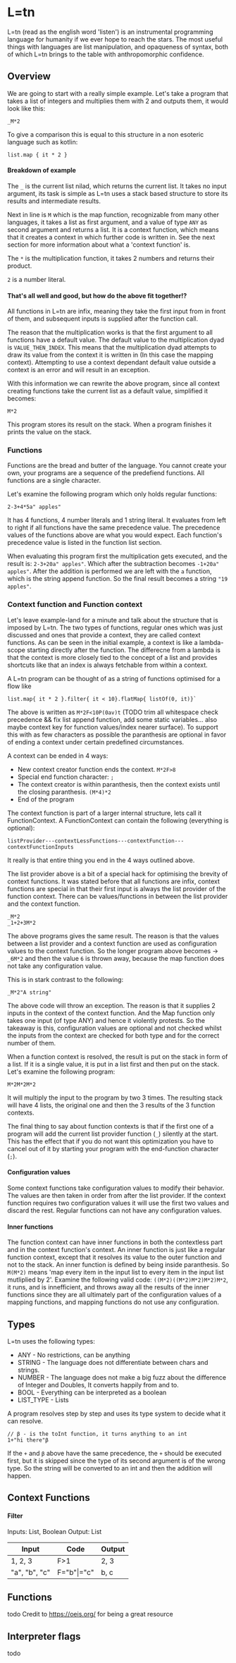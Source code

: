 # L=tn

L=tn (read as the english word 'listen') is an instrumental programming language for humanity if we ever hope to reach the stars. The most useful things with languages are list manipulation, and opaqueness of syntax, both of which L=tn brings to the table with anthropomorphic confidence.

## Overview

We are going to start with a really simple example. Let's take a program that takes a list of integers and multiplies them with 2 and outputs them, it would look like this:

    _M*2

To give a comparison this is equal to this structure in a non esoteric language such as kotlin:

    list.map { it * 2 }    

#### Breakdown of example

The `_` is the current list nilad, which returns the current list. It takes no input argument, its task is simple as L=tn uses a stack based structure to store its results and intermediate results.

Next in line is `M` which is the map function, recognizable from many other languages, it takes a list as first argument, and a value of type `ANY` as second argument and returns a list. It is a context function, which means that it creates a context in which further code is written in. See the next section for more information about what a 'context function' is.

The `*` is the multiplication function, it takes 2 numbers and returns their product.

`2` is a number literal.

#### That's all well and good, but how do the above fit together!? 

All functions in L=tn are infix, meaning they take the first input from in front of them, and subsequent inputs is supplied after the function call.

The reason that the multiplication works is that the first argument to all functions have a default value. The default value to the multiplication dyad is `VALUE_THEN_INDEX`. This means that the multiplication dyad attempts to draw its value from the context it is written in (In this case the mapping context). Attempting to use a context dependant default value outside a context is an error and will result in an exception.

With this information we can rewrite the above program, since all context creating functions take the current list as a default value, simplified it becomes:

    M*2
    
This program stores its result on the stack. When a program finishes it prints the value on the stack. 

### Functions

Functions are the bread and butter of the language. You cannot create your own, your programs are a sequence of the predefiend functions. All functions are a single character.

Let's examine the following program which only holds regular functions: 

    2-3+4*5a" apples"

It has 4 functions, 4 number literals and 1 string literal. It evaluates from left to right if all functions have the same precedence value. The precedence values of the functions above are what you would expect. Each function's precedence value is listed in the function list section.

When evaluating this program first the multiplication gets executed, and the result is: `2-3+20a" apples"`. Which after the subtraction becomes `-1+20a" apples"`. After the addition is performed we are left with the `a` function, which is the string append function. So the final result becomes a string `"19 apples"`.

### Context function and Function context

Let's leave example-land for a minute and talk about the structure that is imposed by L=tn. The two types of functions, regular ones which was just discussed and ones that provide a context, they are called context functions. As can be seen in the initial example, a context is like a lambda-scope starting directly after the function. The differecne from a lambda is that the context is more closely tied to the concept of a list and provides shortcuts like that an index is always fetchable from within a context.

A L=tn program can be thought of as a string of functions optimised for a flow like 

    list.map{ it * 2 }.filter{ it < 10}.flatMap{ listOf(0, it)}`
    
The above is written as `M*2F<10P(0av)t` (TODO trim all whitespace check precedence && fix list append function, add some static variables... also maybe context key for function values/index nearer surface). To support this with as few characters as possible the paranthesis are optional in favor of ending a context under certain predefined circumstances.

A context can be ended in 4 ways:

* New context creator function ends the context. `M*2F>8`
* Special end function character: `;`
* The context creator is within paranthesis, then the context exists until the closing paranthesis. `(M*4)*2`
* End of the program

The context function is part of a larger internal structure, lets call it FunctionContext. A FunctionContext can contain the following (everything is optional):

`listProvider---contextLessFunctions---contextFunction---contextFunctionInputs`

It really is that entire thing you end in the 4 ways outlined above.

The list provider above is a bit of a special hack for optimising the brevity of context functions. It was stated before that all functions are infix, context functions are special in that their first input is always the list provider of the function context. There can be values/functions in between the list provider and the context function.  

    _M*2
    _1+2+3M*2
    
The above programs gives the same result. The reason is that the values between a list provider and a context function are used as configuration values to the context function. So the longer program above becomes -> `_6M*2` and then the value `6` is thrown away, because the map function does not take any configuration value.

This is in stark contrast to the following:

    _M*2"A string"
    
The above code will throw an exception. The reason is that it supplies 2 inputs in the context of the context function. And the Map function only takes one input (of type ANY) and hence it violently protests. So the takeaway is this, configuration values are optional and not checked whilst the inputs from the context are checked for both type and for the correct number of them.

When a function context is resolved, the result is put on the stack in form of a list. If it is a single value, it is put in a list first and then put on the stack. Let's examine the following program:

    M*2M*2M*2

It will multiply the input to the program by two 3 times. The resulting stack will have 4 lists, the original one and then the 3 results of the 3 function contexts.

The final thing to say about function contexts is that if the first one of a program will add the current list provider function (`_`) silently at the start. This has the effect that if you do not want this optimization you have to cancel out of it by starting your program with the end-function character (`;`).

#### Configuration values

Some context functions take configuration values to modify their behavior. The values are then taken in order from after the list provider. If the context function requires two configuration values it will use the first two values and discard the rest. Regular functions can not have any configuration values.

#### Inner functions

The function context can have inner functions in both the contextless part and in the context function's context. An inner function is just like a regular function context, except that it resolves its value to the outer function and not to the stack. An inner function is defined by being inside paranthesis. So `M(M*2)` means 'map every item in the input list to every item in the input list mutliplied by 2'. Examine the following valid code: `((M*2)((M*2)M*2)M*2)M*2`, it runs, and is innefficient, and throws away all the results of the inner functions since they are all ultimately part of the configuration values of a mapping functions, and mapping functions do not use any configuration.

## Types

L=tn uses the following types:

* ANY - No restrictions, can be anything
* STRING - The language does not differentiate between chars and strings.
* NUMBER - The language does not make a big fuzz about the difference of Integer and Doubles, It converts happily from and to.
* BOOL - Everything can be interpreted as a boolean
* LIST_TYPE - Lists
  
A program resolves step by step and uses its type system to decide what it can resolve. 

    // β - is the toInt function, it turns anything to an int
    1+"hi there"β
  
If the `+` and `β` above have the same precedence, the `+` should be executed first, but it is skipped since the type of its second argument is of the wrong type. So the string will be converted to an int and then the addition will happen.  

## Context Functions

#### Filter

Inputs: List, Boolean
Output: List

| Input   | Code | Output |
|---------|------|--------|
| 1, 2, 3 | F>1  | 2, 3   |
| "a", "b", "c" | F="b"\|="c"  | b, c   |

## Functions
todo
Credit to https://oeis.org/ for being a great resource

## Interpreter flags
todo